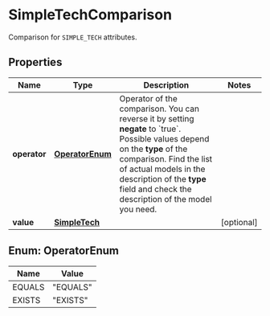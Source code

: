 

# SimpleTechComparison

Comparison for `SIMPLE_TECH` attributes.

## Properties

| Name | Type | Description | Notes |
|------------ | ------------- | ------------- | -------------|
|**operator** | [**OperatorEnum**](#OperatorEnum) | Operator of the comparison. You can reverse it by setting **negate** to &#x60;true&#x60;.   Possible values depend on the **type** of the comparison. Find the list of actual models in the description of the **type** field and check the description of the model you need. |  |
|**value** | [**SimpleTech**](SimpleTech.md) |  |  [optional] |



## Enum: OperatorEnum

| Name | Value |
|---- | -----|
| EQUALS | &quot;EQUALS&quot; |
| EXISTS | &quot;EXISTS&quot; |



